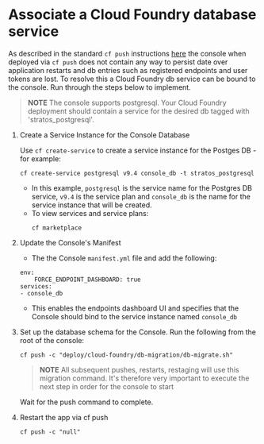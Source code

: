 # Associate a Cloud Foundry database service

As described in the standard `cf push` instructions [here]("../README.md") the console when deployed via `cf push`
 does not contain any way to persist date over application restarts and db entries such as registered endpoints
 and user tokens are lost. To resolve this a Cloud Foundry db service can be bound to the console. Run through 
 the steps below to implement.

> **NOTE** The console supports postgresql. Your Cloud Foundry deployment should contain a service for
 the desired db tagged with 'stratos_postgresql'.

1. Create a Service Instance for the Console Database

    Use `cf create-service` to create a service instance for the Postges DB - for example:
    ```
    cf create-service postgresql v9.4 console_db -t stratos_postgresql
    ```
    * In this example, `postgresql` is the service name for the Postgres DB service, `v9.4` is the service plan and `console_db` is the name for the service instance that will be created. 
    * To view services and service plans:
      ```
      cf marketplace
      ```

1. Update the Console's Manifest

   * The the Console `manifest.yml` file and add the following:
    ```
    env:
        FORCE_ENDPOINT_DASHBOARD: true
    services:
    - console_db
    ```

    * This enables the endpoints dashboard UI and specifies that the Console should bind to the service instance named `console_db`

1. Set up the database schema for the Console. Run the following from the root of the console:
    ```
    cf push -c "deploy/cloud-foundry/db-migration/db-migrate.sh"
    ```
    > **NOTE** All subsequent pushes, restarts, restaging will use this migration command.
    It's therefore very important to execute the next step in order for the console to start

    Wait for the push command to complete.
   
1. Restart the app via cf push
    ```
    cf push -c "null"
    ```

    